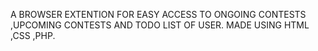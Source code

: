 A BROWSER EXTENTION FOR EASY ACCESS TO ONGOING CONTESTS ,UPCOMING CONTESTS AND TODO LIST OF USER.
MADE USING HTML ,CSS ,PHP.
